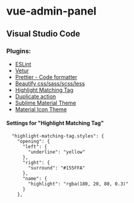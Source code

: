 # vue-admin-panel

## Visual Studio Code
### Plugins:
- [ESLint](https://marketplace.visualstudio.com/items?itemName=dbaeumer.vscode-eslint "ESLint")
- [Vetur](https://marketplace.visualstudio.com/items?itemName=octref.vetur "Vetur")
- [Prettier - Code formatter](https://marketplace.visualstudio.com/items?itemName=esbenp.prettier-vscode "Prettier - Code formatter")
- [Beautify css/sass/scss/less](https://marketplace.visualstudio.com/items?itemName=michelemelluso.code-beautifier "Beautify css/sass/scss/less")
- [Highlight Matching Tag](https://marketplace.visualstudio.com/items?itemName=vincaslt.highlight-matching-tag "Highlight Matching Tag")
- [Duplicate action](https://marketplace.visualstudio.com/items?itemName=mrmlnc.vscode-duplicate "Duplicate action")
- [Sublime Material Theme](https://marketplace.visualstudio.com/items?itemName=jprestidge.theme-material-theme "Sublime Material Theme")
- [Material Icon Theme](https://marketplace.visualstudio.com/items?itemName=PKief.material-icon-theme "Material Icon Theme")

#### Settings for "Highlight Matching Tag"
      "highlight-matching-tag.styles": {
        "opening": {
          "left": {
            "underline": "yellow"
          },
          "right": {
            "surround": "#155FFA"
          },
          "name": {
            "highlight": "rgba(180, 20, 80, 0.3)"
          }
        },
